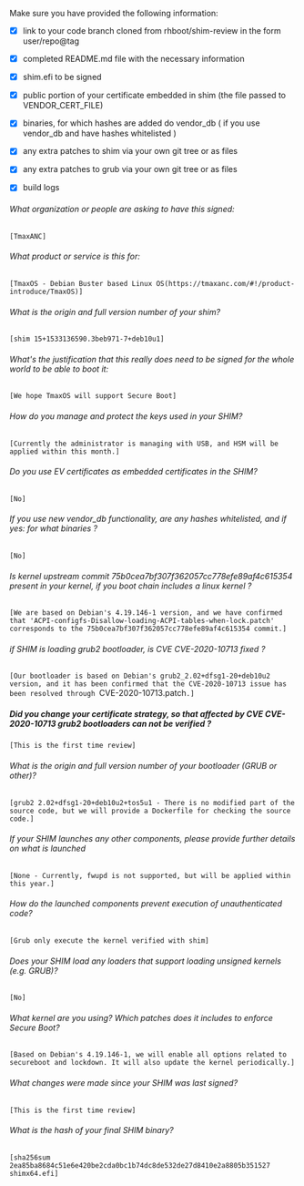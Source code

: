 Make sure you have provided the following information:

 - [x] link to your code branch cloned from rhboot/shim-review in the form user/repo@tag
 - [x] completed README.md file with the necessary information
 - [x] shim.efi to be signed
 - [x] public portion of your certificate embedded in shim (the file passed to VENDOR_CERT_FILE)
 - [x] binaries, for which hashes are added do vendor_db ( if you use vendor_db and have hashes whitelisted )
 - [x] any extra patches to shim via your own git tree or as files
 - [x] any extra patches to grub via your own git tree or as files
 - [x] build logs


###### What organization or people are asking to have this signed:
`[TmaxANC]`

###### What product or service is this for:
`[TmaxOS - Debian Buster based Linux OS(https://tmaxanc.com/#!/product-introduce/TmaxOS)]`

###### What is the origin and full version number of your shim?
`[shim 15+1533136590.3beb971-7+deb10u1]`

###### What's the justification that this really does need to be signed for the whole world to be able to boot it:
`[We hope TmaxOS will support Secure Boot]`

###### How do you manage and protect the keys used in your SHIM?
`[Currently the administrator is managing with USB, and HSM will be applied within this month.]`

###### Do you use EV certificates as embedded certificates in the SHIM?
`[No]`

###### If you use new vendor_db functionality, are any hashes whitelisted, and if yes: for what binaries ?
`[No]`

###### Is kernel upstream commit 75b0cea7bf307f362057cc778efe89af4c615354 present in your kernel, if you boot chain includes a linux kernel ?
`[We are based on Debian's 4.19.146-1 version, and we have confirmed that 'ACPI-configfs-Disallow-loading-ACPI-tables-when-lock.patch' corresponds to the 75b0cea7bf307f362057cc778efe89af4c615354 commit.]`

###### if SHIM is loading grub2 bootloader, is CVE CVE-2020-10713 fixed ?
`[Our bootloader is based on Debian's grub2_2.02+dfsg1-20+deb10u2 version, and it has been confirmed that the CVE-2020-10713 issue has been resolved through `CVE-2020-10713.patch`.]`

##### Did you change your certificate strategy, so that affected by CVE CVE-2020-10713 grub2 bootloaders can not be verified ?
`[This is the first time review]`

###### What is the origin and full version number of your bootloader (GRUB or other)?
`[grub2 2.02+dfsg1-20+deb10u2+tos5u1 - There is no modified part of the source code, but we will provide a Dockerfile for checking the source code.]`

###### If your SHIM launches any other components, please provide further details on what is launched
`[None - Currently, fwupd is not supported, but will be applied within this year.]`

###### How do the launched components prevent execution of unauthenticated code?
`[Grub only execute the kernel verified with shim]`

###### Does your SHIM load any loaders that support loading unsigned kernels (e.g. GRUB)?
`[No]`

###### What kernel are you using? Which patches does it includes to enforce Secure Boot?
`[Based on Debian's 4.19.146-1, we will enable all options related to secureboot and lockdown. It will also update the kernel periodically.]`

###### What changes were made since your SHIM was last signed?
`[This is the first time review]`

###### What is the hash of your final SHIM binary?
`[sha256sum 2ea85ba8684c51e6e420be2cda0bc1b74dc8de532de27d8410e2a8805b351527 shimx64.efi]`
